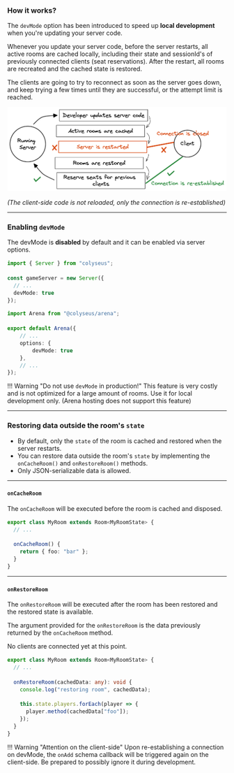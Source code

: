 ### How it works?

The `devMode` option has been introduced to speed up **local development** when you're updating your server code.

Whenever you update your server code, before the server restarts, all active rooms are cached locally, including their state and sessionId's of previously connected clients (seat reservations). After the restart, all rooms are recreated and the cached state is restored.

The clients are going to try to reconnect as soon as the server goes down, and keep trying a few times until they are successful, or the attempt limit is reached.

![devMode flow](devmode_flow.png)

_(The client-side code is not reloaded, only the connection is re-established)_

---

### Enabling `devMode`

The devMode is **disabled** by default and it can be enabled via server options.

```typescript fct_label="Self-hosted"
import { Server } from "colyseus";

const gameServer = new Server({
  // ...
  devMode: true
});
```

```typescript fct_label="arena.config.ts"
import Arena from "@colyseus/arena";

export default Arena({
    // ...
    options: {
        devMode: true
    },
    // ...
});
```

!!! Warning "Do not use `devMode` in production!"
    This feature is very costly and is not optimized for a large amount of rooms. Use it for local development only. (Arena hosting does not support this feature)

---

### Restoring data outside the room's `state`

- By default, only the `state` of the room is cached and restored when the server restarts.
- You can restore data outside the room's `state` by implementing the `onCacheRoom()` and `onRestoreRoom()` methods.
- Only JSON-serializable data is allowed.

---

#### `onCacheRoom`

The `onCacheRoom` will be executed before the room is cached and disposed.

```typescript fct_label="JavaScript"
export class MyRoom extends Room<MyRoomState> {
  // ...

  onCacheRoom() {
    return { foo: "bar" };
  }
}
```

---

#### `onRestoreRoom`

The `onRestoreRoom` will be executed after the room has been restored and the restored state is available.

The argument provided for the `onRestoreRoom` is the data previously returned by the `onCacheRoom` method.

No clients are connected yet at this point.

```typescript fct_label="JavaScript"
export class MyRoom extends Room<MyRoomState> {
  // ...

  onRestoreRoom(cachedData: any): void {
    console.log("restoring room", cachedData);

    this.state.players.forEach(player => {
      player.method(cachedData["foo"]);
    });
  }
}
```

!!! Warning "Attention on the client-side"
    Upon re-establishing a connection on devMode, the `onAdd` schema callback will be triggered again on the client-side.
    Be prepared to possibly ignore it during development.
